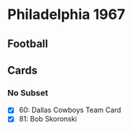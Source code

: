 # Philadelphia 1967 
## Football

## Cards

### No Subset
- [x] 60: Dallas Cowboys Team Card<br>
- [x] 81: Bob Skoronski<br>
